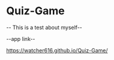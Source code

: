 # Quiz-Game
-- This is a test about myself-- 


--app link--


https://watcher616.github.io/Quiz-Game/
